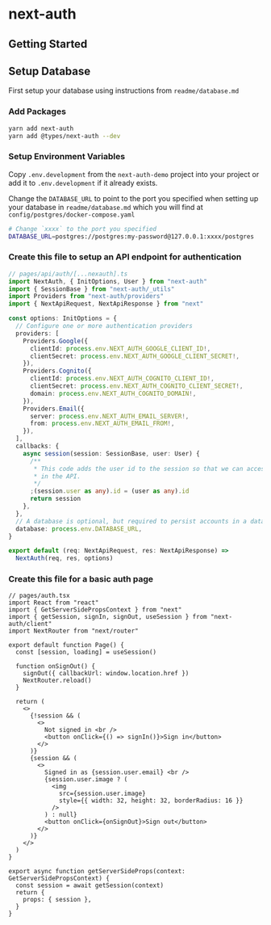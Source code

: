 # next-auth

## Getting Started

## Setup Database

First setup your database using instructions from `readme/database.md`

### Add Packages

```sh
yarn add next-auth
yarn add @types/next-auth --dev
```

### Setup Environment Variables

Copy `.env.development` from the `next-auth-demo` project into your project or add it to `.env.development` if it already exists.

Change the `DATABASE_URL` to point to the port you specified when setting up your database in `readme/database.md` which you will find at `config/postgres/docker-compose.yaml`

```sh
# Change `xxxx` to the port you specified
DATABASE_URL=postgres://postgres:my-password@127.0.0.1:xxxx/postgres
```

### Create this file to setup an API endpoint for authentication

```ts
// pages/api/auth/[...nexauth].ts
import NextAuth, { InitOptions, User } from "next-auth"
import { SessionBase } from "next-auth/_utils"
import Providers from "next-auth/providers"
import { NextApiRequest, NextApiResponse } from "next"

const options: InitOptions = {
  // Configure one or more authentication providers
  providers: [
    Providers.Google({
      clientId: process.env.NEXT_AUTH_GOOGLE_CLIENT_ID!,
      clientSecret: process.env.NEXT_AUTH_GOOGLE_CLIENT_SECRET!,
    }),
    Providers.Cognito({
      clientId: process.env.NEXT_AUTH_COGNITO_CLIENT_ID!,
      clientSecret: process.env.NEXT_AUTH_COGNITO_CLIENT_SECRET!,
      domain: process.env.NEXT_AUTH_COGNITO_DOMAIN!,
    }),
    Providers.Email({
      server: process.env.NEXT_AUTH_EMAIL_SERVER!,
      from: process.env.NEXT_AUTH_EMAIL_FROM!,
    }),
  ],
  callbacks: {
    async session(session: SessionBase, user: User) {
      /**
       * This code adds the user id to the session so that we can access it
       * in the API.
       */
      ;(session.user as any).id = (user as any).id
      return session
    },
  },
  // A database is optional, but required to persist accounts in a database
  database: process.env.DATABASE_URL,
}

export default (req: NextApiRequest, res: NextApiResponse) =>
  NextAuth(req, res, options)
```

### Create this file for a basic auth page

```tsx
// pages/auth.tsx
import React from "react"
import { GetServerSidePropsContext } from "next"
import { getSession, signIn, signOut, useSession } from "next-auth/client"
import NextRouter from "next/router"

export default function Page() {
  const [session, loading] = useSession()

  function onSignOut() {
    signOut({ callbackUrl: window.location.href })
    NextRouter.reload()
  }

  return (
    <>
      {!session && (
        <>
          Not signed in <br />
          <button onClick={() => signIn()}>Sign in</button>
        </>
      )}
      {session && (
        <>
          Signed in as {session.user.email} <br />
          {session.user.image ? (
            <img
              src={session.user.image}
              style={{ width: 32, height: 32, borderRadius: 16 }}
            />
          ) : null}
          <button onClick={onSignOut}>Sign out</button>
        </>
      )}
    </>
  )
}

export async function getServerSideProps(context: GetServerSidePropsContext) {
  const session = await getSession(context)
  return {
    props: { session },
  }
}
```
